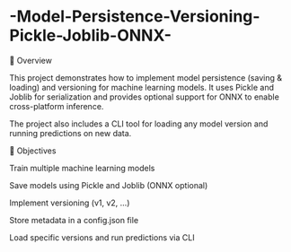 # -Model-Persistence-Versioning-Pickle-Joblib-ONNX-
📌 Overview

This project demonstrates how to implement model persistence (saving & loading) and versioning for machine learning models.
It uses Pickle and Joblib for serialization and provides optional support for ONNX to enable cross-platform inference.

The project also includes a CLI tool for loading any model version and running predictions on new data.

🎯 Objectives

Train multiple machine learning models

Save models using Pickle and Joblib (ONNX optional)

Implement versioning (v1, v2, …)

Store metadata in a config.json file

Load specific versions and run predictions via CLI
